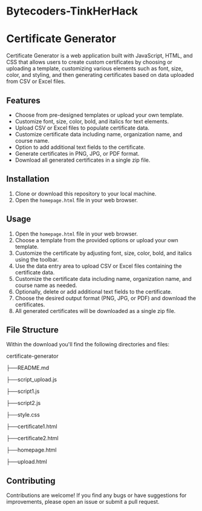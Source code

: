 # Bytecoders-TinkHerHack
# Certificate Generator

Certificate Generator is a web application built with JavaScript, HTML, and CSS that allows users to create custom certificates by choosing or uploading a template, customizing various elements such as font, size, color, and styling, and then generating certificates based on data uploaded from CSV or Excel files.

## Features

- Choose from pre-designed templates or upload your own template.
- Customize font, size, color, bold, and italics for text elements.
- Upload CSV or Excel files to populate certificate data.
- Customize certificate data including name, organization name, and course name.
- Option to add additional text fields to the certificate.
- Generate certificates in PNG, JPG, or PDF format.
- Download all generated certificates in a single zip file.

## Installation

1. Clone or download this repository to your local machine.
2. Open the `homepage.html` file in your web browser.

## Usage

1. Open the `homepage.html` file in your web browser.
2. Choose a template from the provided options or upload your own template.
3. Customize the certificate by adjusting font, size, color, bold, and italics using the toolbar.
4. Use the data entry area to upload CSV or Excel files containing the certificate data.
5. Customize the certificate data including name, organization name, and course name as needed. 
6. Optionally, delete or add additional text fields to the certificate.
7. Choose the desired output format (PNG, JPG, or PDF) and download the certificates.
8. All generated certificates will be downloaded as a single zip file.

## File Structure

Within the download you'll find the following directories and files:

certificate-generator
                                    
├──README.md

├──script_upload.js

├──script1.js

├──script2.js

├──style.css

├──certificate1.html

├──certificate2.html

├──homepage.html

├──upload.html


## Contributing

Contributions are welcome! If you find any bugs or have suggestions for improvements, please open an issue or submit a pull request.

